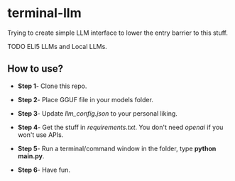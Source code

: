 # terminal-llm
Trying to create simple LLM interface to lower the entry barrier to this stuff.

TODO ELI5 LLMs and Local LLMs.

## How to use?
- **Step 1**- Clone this repo.

- **Step 2**- Place GGUF file in your models folder.

- **Step 3**- Update *llm_config.json* to your personal liking.

- **Step 4**- Get the stuff in *requirements.txt*. You don't need *openai* if you won't use APIs.

- **Step 5**- Run a terminal/command window in the folder, type **python main.py**.

- **Step 6**- Have fun.
